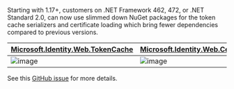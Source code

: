 Starting with 1.17+, customers on .NET Framework 462, 472, or .NET Standard 2.0, can now use slimmed down NuGet packages for the token cache serializers and certificate loading which bring fewer dependencies compared to previous versions.

[Microsoft.Identity.Web.TokenCache](https://www.nuget.org/packages/Microsoft.Identity.Web.TokenCache) | [Microsoft.Identity.Web.Certificate](https://www.nuget.org/packages/Microsoft.Identity.Web.Certificate)
--- | --- 
![image](https://user-images.githubusercontent.com/19942418/134210187-dc36678b-96bb-493e-b3e4-b12c9fef9da4.png)|![image](https://user-images.githubusercontent.com/19942418/134209423-dc560d9d-618a-417b-95c2-8681634905f9.png)


See this [GitHub issue](https://github.com/AzureAD/microsoft-identity-web/issues/1431) for more details.
